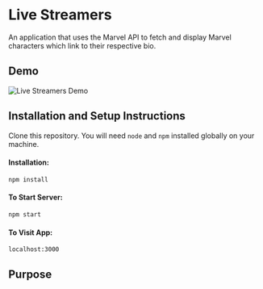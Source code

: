 # Live Streamers

An application that uses the Marvel API to fetch and display Marvel characters which link to their respective bio.

## Demo

![Live Streamers Demo](demo/l-s_demo.gif)

## Installation and Setup Instructions

Clone this repository. You will need `node` and `npm` installed globally on your machine.

#### Installation:

`npm install`

#### To Start Server:

`npm start`

#### To Visit App:

`localhost:3000`

## Purpose
